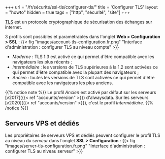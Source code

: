 +++
url = "/fr/sécurité/ssl-tls/configurer-tls/"
title = 'Configurer TLS'
layout = "howto"
hidden = true
tags = ["http", "sécurité", "site"]
+++

[TLS](https://fr.wikipedia.org/wiki/Transport_Layer_Security) est un protocole cryptographique de sécurisation des échanges sur internet.

3 profils sont possibles et paramétrables dans l'onglet **Web > Configuration > SSL** :
{{< fig "images/account-tls-configuration.fr.png" "Interface d'administration : configurer TLS au niveau compte" >}}

- _Moderne_ : TLS 1.3 est activé ce qui permet d'être compatible avec les navigateurs les plus récents ;
- _Intermédiaire_ : les versions de TLS supérieures à la 1.2 sont activées ce qui permet d'être compatible avec la plupart des navigateurs ;
- _Ancien_ : toutes les versions de TLS sont activées ce qui permet d'être compatible avec les navigateurs les plus anciens.

{{% notice note %}}
Le profil _Ancien_ est activé par défaut sur les serveurs [v2017]({{< ref "accounts/version" >}}) d'alwaysdata. Sur les serveurs [v2020]({{< ref "accounts/version" >}}), c'est le profil _Intermédiaire_.
{{% /notice %}}

## Serveurs VPS et dédiés

Les propriétaires de serveurs VPS et dédiés peuvent configurer le profil TLS au niveau du _serveur_ dans l'onglet **SSL > Configuration** :
{{< fig "images/server-tls-configuration.fr.png" "Interface d'administration : configurer TLS au niveau serveur" >}}

